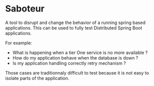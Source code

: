 # Saboteur

A tool to disrupt and change the behavior of a running spring based applications. This can be used to fully test Distributed Spring Boot applications. 

For example: 
- What is happening when a tier One service is no more available ?
- How do my application behave when the database is down ?  
- Is my application handling correctly retry mechanism ? 

Those cases are traditionnaly difficult to test because it is not easy to isolate parts of the application.



